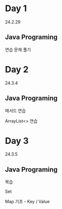 # Day 1
24.2.29

## Java Programing

연습 문제 풀기

# Day 2
24.3.4

## Java Programing

매서드 연습

ArrayList<> 연습

# Day 3
24.3.5

## Java Programing

복습

Set

Map 기초 - Key / Value
